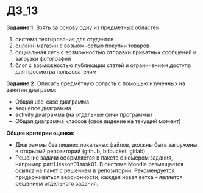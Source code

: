 # ДЗ_13
**Задание 1.** Взять за основу одну из предметных областей:
1. система тестирования для студентов
1. онлайн-магазин с возможностью покупки товаров
1. социальная сеть с возможностью отправки приватных сообщений и загрузки фотографий
1. блог с возможностью публикации статей и ограничением доступа для просмотра пользователям

**Задание 2.** Описать предметную область с помощью изученных на занятии диаграмм:

* Общая use-case диаграмма
* sequence диаграмма
* activity диаграмма (на отдельные фичи программы)
* Общая диаграмма классов (свое видение на текущий момент)

**Общие критерии оценки:**
* Диаграммы без лишних локальных файлов, должны быть загружены в открытый репозиторий (github, bitbucket, gitlab).
* Решение задачи оформляется в пакете с номером задания, например part1.lesson01.task01. В системе Moodle размещается ссылка на пакет с решением в репозитории. Рекомендуется придерживаться версионности, каждая новая ветка – является решением отдельного задания.
